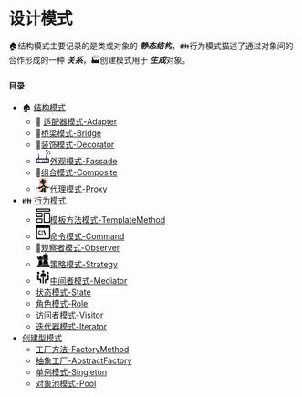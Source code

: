 # 设计模式

:house:结构模式主要记录的是类或对象的 ***静态结构***，:family:行为模式描述了通过对象间的合作形成的一种 ***关系***，:factory:创建模式用于 ***生成***对象。
#### 目录
  * :house: [结构模式](#结构模式)
    * :nut_and_bolt: <a href="./01_Adapter">适配器模式-Adapter</a>
    * :bridge_at_night:<a href="./02_Bridge">桥梁模式-Bridge</a>
    * :christmas_tree:<a href="./03_Decorator/">装饰模式-Decorator</a>
    * <img src="./img/pics/facade.png" width="25px" height="25px"/><a href="./04_Facade/">外观模式-Fassade</a>
    * :herb:<a href="./05_Composite/">组合模式-Composite</a>
    * <img src="./img/pics/中介.png" width="25px" height="25px"/><a href="./06_Proxy/">代理模式-Proxy</a>
  * :family: [行为模式](#行为模式)
    * <img src="./img/pics/模板.png" width="25px" height="25px"/><a href="./07_Template/">模板方法模式-TemplateMethod</a>
    * <img src="./img/pics/命令行.png" width="25px" height="25px"/><a href="./08_Command/">命令模式-Command</a>
    * :eyes:<a href="./09_Observer/">观察者模式-Observer</a>
    * <img src="./img/pics/策略 国际象棋.png" width="25px" height="25px"/><a href="./10_strategy/">策略模式-Strategy</a>
    * <img src="./img/pics/中间者1.png" width="25px" height="25px"/><a href="./11_Mediator/">中间者模式-Mediator</a>
    * [状态模式-State](#状态模式-State)
    * [角色模式-Role](#角色模式-Role)
    * [访问者模式-Visitor](#访问者模式-Visitor)
    * [迭代器模式-Iterator](#迭代器模式-Iterator)
  * [创建型模式](#创建型模式)
    * [工厂方法-FactoryMethod](#工厂方法-FactoryMethod)
    * [抽象工厂-AbstractFactory](#抽象工厂-AbstractFactory)
    * [单例模式-Singleton](#单例模式-Singleton)
    * [对象池模式-Pool](#对象池模式-Pool)
